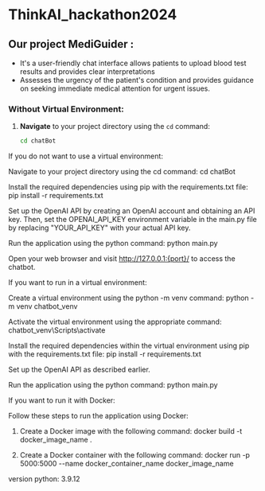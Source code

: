 # ThinkAI_hackathon2024

## Our project MediGuider : 
- It's a user-friendly chat interface allows patients to upload blood test results and provides clear interpretations
- Assesses the urgency of the patient's condition and provides guidance on seeking immediate medical attention for urgent issues.

### Without Virtual Environment:

1. **Navigate** to your project directory using the `cd` command:
   ```bash
   cd chatBot

If you do not want to use a virtual environment:

Navigate to your project directory using the cd command:
cd chatBot

Install the required dependencies using pip with the requirements.txt file:
pip install -r requirements.txt

Set up the OpenAI API by creating an OpenAI account and obtaining an API key. Then, set the OPENAI_API_KEY environment variable in the main.py file by replacing "YOUR_API_KEY" with your actual API key.

Run the application using the python command:
python main.py

Open your web browser and visit http://127.0.0.1:{port}/ to access the chatbot.

If you want to run in a virtual environment:

Create a virtual environment using the python -m venv command:
python -m venv chatbot_venv

Activate the virtual environment using the appropriate command:
chatbot_venv\Scripts\activate

Install the required dependencies within the virtual environment using pip with the requirements.txt file:
pip install -r requirements.txt

Set up the OpenAI API as described earlier.

Run the application using the python command:
python main.py

If you want to run it with Docker:

Follow these steps to run the application using Docker:

1. Create a Docker image with the following command:
docker build -t docker_image_name .


2. Create a Docker container with the following command:
docker run -p 5000:5000 --name docker_container_name docker_image_name 



version python: 3.9.12
